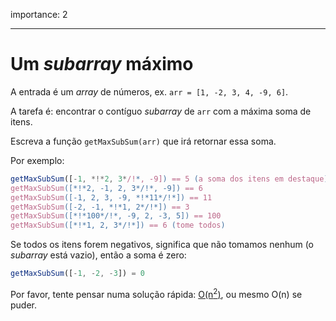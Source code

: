 importance: 2

---

# Um *subarray* máximo

A entrada é um *array* de números, ex. `arr = [1, -2, 3, 4, -9, 6]`.

A tarefa é: encontrar o contíguo *subarray* de `arr` com a máxima soma de itens.

Escreva a função `getMaxSubSum(arr)` que irá retornar essa soma.

Por exemplo:

```js
getMaxSubSum([-1, *!*2, 3*/!*, -9]) == 5 (a soma dos itens em destaque)
getMaxSubSum([*!*2, -1, 2, 3*/!*, -9]) == 6
getMaxSubSum([-1, 2, 3, -9, *!*11*/!*]) == 11
getMaxSubSum([-2, -1, *!*1, 2*/!*]) == 3
getMaxSubSum([*!*100*/!*, -9, 2, -3, 5]) == 100
getMaxSubSum([*!*1, 2, 3*/!*]) == 6 (tome todos)
```

Se todos os itens forem negativos, significa que não tomamos nenhum (o *subarray* está vazio), então a soma é zero:

```js
getMaxSubSum([-1, -2, -3]) = 0
```

Por favor, tente pensar numa solução rápida: [O(n<sup>2</sup>)](https://pt.wikipedia.org/wiki/Grande-O), ou mesmo O(n) se puder.

